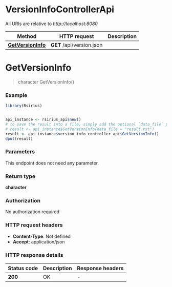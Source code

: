 # VersionInfoControllerApi

All URIs are relative to *http://localhost:8080*

Method | HTTP request | Description
------------- | ------------- | -------------
[**GetVersionInfo**](VersionInfoControllerApi.md#GetVersionInfo) | **GET** /api/version.json | 


# **GetVersionInfo**
> character GetVersionInfo()



### Example
```R
library(Rsirius)


api_instance <- rsirius_api$new()
# to save the result into a file, simply add the optional `data_file` parameter, e.g.
# result <- api_instance$GetVersionInfo(data_file = "result.txt")
result <- api_instance$version_info_controller_api$GetVersionInfo()
dput(result)
```

### Parameters
This endpoint does not need any parameter.

### Return type

**character**

### Authorization

No authorization required

### HTTP request headers

 - **Content-Type**: Not defined
 - **Accept**: application/json

### HTTP response details
| Status code | Description | Response headers |
|-------------|-------------|------------------|
| **200** | OK |  -  |

